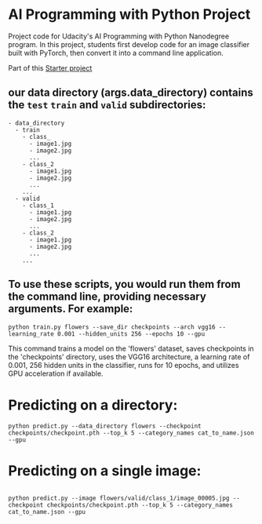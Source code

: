 # AI Programming with Python Project

Project code for Udacity's AI Programming with Python Nanodegree program. In this project, students first develop code for an image classifier built with PyTorch, then convert it into a command line application.

Part of this [Starter project](https://github.com/udacity/aipnd-proj)

## our data directory (args.data_directory) contains the `test` `train` and `valid` subdirectories:
```
- data_directory
  - train
    - class_
      - image1.jpg
      - image2.jpg
      ...
    - class_2
      - image1.jpg
      - image2.jpg
      ...
    ...
  - valid
    - class_1
      - image1.jpg
      - image2.jpg
      ...
    - class_2
      - image1.jpg
      - image2.jpg
      ...
    ...
```


## To use these scripts, you would run them from the command line, providing necessary arguments. For example:
```
python train.py flowers --save_dir checkpoints --arch vgg16 --learning_rate 0.001 --hidden_units 256 --epochs 10 --gpu

```

This command trains a model on the 'flowers' dataset, saves checkpoints in the 'checkpoints' directory, uses the VGG16 architecture, a learning rate of 0.001, 256 hidden units in the classifier, runs for 10 epochs, and utilizes GPU acceleration if available.

# Predicting on a directory:
```
python predict.py --data_directory flowers --checkpoint checkpoints/checkpoint.pth --top_k 5 --category_names cat_to_name.json --gpu
```
# Predicting on a single image:
```

python predict.py --image flowers/valid/class_1/image_00005.jpg --checkpoint checkpoints/checkpoint.pth --top_k 5 --category_names cat_to_name.json --gpu

```

